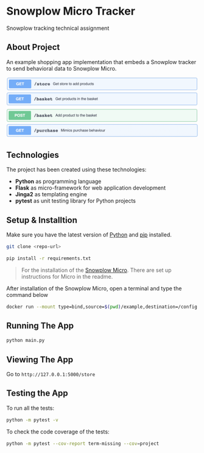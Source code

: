 # Snowplow Micro Tracker

Snowplow tracking technical assignment

## About Project

An example shopping app implementation that embeds a Snowplow tracker to send behavioral data to Snowplow Micro.

![Store](./app/static/img/store.png)
![Basket](./app/static/img/basket.png)
![Purchase](./app/static/img/purchase.png)

## Technologies

The project has been created using these technologies:

* **Python** as programming language 
* **Flask** as micro-framework for web application development
* **Jinga2** as templating engine
* **pytest** as unit testing library for Python projects

## Setup & Installtion

Make sure you have the latest version of <a href="https://www.python.org/downloads/">Python</a> and <a href="https://pypi.org/project/pip/">pip</a> installed.

```bash
git clone <repo-url>
```

```bash
pip install -r requirements.txt
```

> For the installation of the [Snowplow Micro](https://github.com/snowplow-incubator/snowplow-micro/). There are set up instructions for Micro in the readme.

After installation of the Snowplow Micro, open a terminal and type the command below

```bash
docker run --mount type=bind,source=$(pwd)/example,destination=/config -p 9090:9090 snowplow/snowplow-micro --collector-config /config/micro.conf --iglu /config/iglu.j\son
```

## Running The App

```bash
python main.py
```

## Viewing The App

Go to `http://127.0.0.1:5000/store`

## Testing the App

To run all the tests:

```sh
python -m pytest -v
```

To check the code coverage of the tests:

```sh
python -m pytest --cov-report term-missing --cov=project
